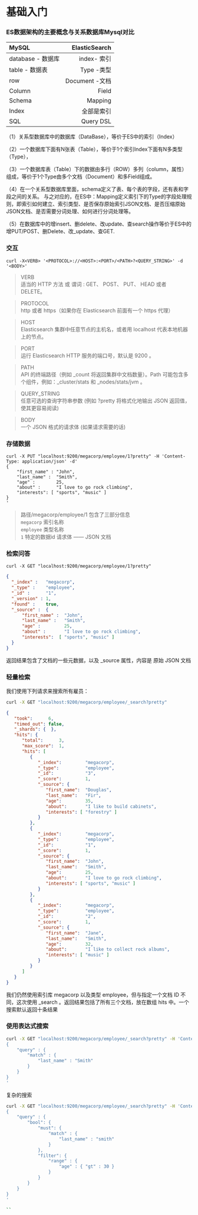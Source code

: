 # 基础入门

### ES数据架构的主要概念与关系数据库Mysql对比


| MySQL          | ElasticSearch |
|:---------------|--------------:|
| database - 数据库 |     index- 索引 |
| table - 数据表    |      Type -类型 | 
| row            |  Document -文档 |
| Column         |         Field |
| Schema         |       Mapping |
| Index          |         全部是索引 |
| SQL            |     Query DSL |
（1）关系型数据库中的数据库（DataBase），等价于ES中的索引（Index）

（2）一个数据库下面有N张表（Table），等价于1个索引Index下面有N多类型（Type），

（3）一个数据库表（Table）下的数据由多行（ROW）多列（column，属性）组成，等价于1个Type由多个文档（Document）和多Field组成。

（4）在一个关系型数据库里面，schema定义了表、每个表的字段，还有表和字段之间的关系。 与之对应的，在ES中：Mapping定义索引下的Type的字段处理规则，即索引如何建立、索引类型、是否保存原始索引JSON文档、是否压缩原始JSON文档、是否需要分词处理、如何进行分词处理等。

（5）在数据库中的增insert、删delete、改update、查search操作等价于ES中的增PUT/POST、删Delete、改_update、查GET.

### 交互
```curl
curl -X<VERB> '<PROTOCOL>://<HOST>:<PORT>/<PATH>?<QUERY_STRING>' -d '<BODY>'

```
>VERB   
适当的 HTTP 方法 或 谓词 : GET、 POST、 PUT、 HEAD 或者 DELETE。

>PROTOCOL   
http 或者 https（如果你在 Elasticsearch 前面有一个 https 代理）

>HOST    
Elasticsearch 集群中任意节点的主机名，或者用 localhost 代表本地机器上的节点。

>PORT   
运行 Elasticsearch HTTP 服务的端口号，默认是 9200 。

>PATH   
API 的终端路径（例如 _count 将返回集群中文档数量）。Path 可能包含多个组件，例如：_cluster/stats 和 _nodes/stats/jvm 。

>QUERY_STRING   
任意可选的查询字符串参数 (例如 ?pretty 将格式化地输出 JSON 返回值，使其更容易阅读)

>BODY    
一个 JSON 格式的请求体 (如果请求需要的话)


### 存储数据

```
curl -X PUT "localhost:9200/megacorp/employee/1?pretty" -H 'Content-Type: application/json' -d'
{
    "first_name" : "John",
    "last_name" :  "Smith",
    "age" :        25,
    "about" :      "I love to go rock climbing",
    "interests": [ "sports", "music" ]
}
'
```
> 
> 路径/megacorp/employee/1 包含了三部分信息       
> `megacorp`  索引名称  
> `employee` 类型名称  
> `1`   特定的数据id 
>  请求体 —— JSON 文档


### 检索问答
```
curl -X GET "localhost:9200/megacorp/employee/1?pretty"

```
```json
{
  "_index" :   "megacorp",
  "_type" :    "employee",
  "_id" :      "1",
  "_version" : 1,
  "found" :    true,
  "_source" :  {
      "first_name" :  "John",
      "last_name" :   "Smith",
      "age" :         25,
      "about" :       "I love to go rock climbing",
      "interests":  [ "sports", "music" ]
  }
}
```
返回结果包含了文档的一些元数据，以及 _source 属性，内容是 原始 JSON 文档

### 轻量检索
我们使用下列请求来搜索所有雇员：
```bash
curl -X GET "localhost:9200/megacorp/employee/_search?pretty"
```
```json
{
   "took":      6,
   "timed_out": false,
   "_shards": {  },
   "hits": {
      "total":      3,
      "max_score":  1,
      "hits": [
         {
            "_index":         "megacorp",
            "_type":          "employee",
            "_id":            "3",
            "_score":         1,
            "_source": {
               "first_name":  "Douglas",
               "last_name":   "Fir",
               "age":         35,
               "about":       "I like to build cabinets",
               "interests": [ "forestry" ]
            }
         },
         {
            "_index":         "megacorp",
            "_type":          "employee",
            "_id":            "1",
            "_score":         1,
            "_source": {
               "first_name":  "John",
               "last_name":   "Smith",
               "age":         25,
               "about":       "I love to go rock climbing",
               "interests": [ "sports", "music" ]
            }
         },
         {
            "_index":         "megacorp",
            "_type":          "employee",
            "_id":            "2",
            "_score":         1,
            "_source": {
               "first_name":  "Jane",
               "last_name":   "Smith",
               "age":         32,
               "about":       "I like to collect rock albums",
               "interests": [ "music" ]
            }
         }
      ]
   }
}

```
我们仍然使用索引库 megacorp 以及类型 employee，但与指定一个文档 ID 不同，这次使用 _search 。返回结果包括了所有三个文档，放在数组 hits 中。一个搜索默认返回十条结果


### 使用表达式搜索
```bash
curl -X GET "localhost:9200/megacorp/employee/_search?pretty" -H 'Content-Type: application/json' -d'
{
    "query" : {
        "match" : {
            "last_name" : "Smith"
        }
    }
}
'
```

复杂的搜索
```bash
curl -X GET "localhost:9200/megacorp/employee/_search?pretty" -H 'Content-Type: application/json' -d'
{
    "query" : {
        "bool": {
            "must": {
                "match" : {
                    "last_name" : "smith" 
                }
            },
            "filter": {
                "range" : {
                    "age" : { "gt" : 30 } 
                }
            }
        }
    }
}
'

``